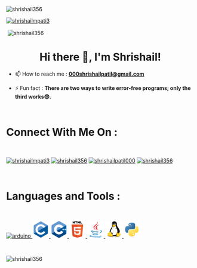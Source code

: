 <p align="left"> <img src="https://komarev.com/ghpvc/?username=shrishail356&label=Profile%20views&color=0e75b6&style=flat" alt="shrishail356" /> </p>


<p align="left"> <a href="https://twitter.com/shrishailmpati3" target="blank"><img src="https://img.shields.io/twitter/follow/shrishailmpati3?logo=twitter&style=for-the-badge" alt="shrishailmpati3" /></a> </p>



<p>&nbsp;<img align="center" src="https://github-readme-stats.vercel.app/api?username=shrishail356&show_icons=true&locale=en" alt="shrishail356" /></p>

<h1 align="center">Hi there 👋, I'm Shrishail!</h1>



- 📫 How to reach me : **000shrishailpatil@gmail.com**

- ⚡ Fun fact :  **There are two ways to write error-free programs; only the third works😎.**
<br>

<h1 align="left">Connect With Me On : </h1>
<br>
<p align="left">
<a href="https://twitter.com/shrishailmpati3" target="blank"><img align="center" src="https://raw.githubusercontent.com/rahuldkjain/github-profile-readme-generator/master/src/images/icons/Social/twitter.svg" alt="shrishailmpati3" height="45" width="55" /></a>
<a href="https://github.com/shrishail356" target="blank"><img align="center" src="https://raw.githubusercontent.com/rahuldkjain/github-profile-readme-generator/master/src/images/icons/Social/github.svg" alt="shrishail356" height="45" width="55" /></a>
<a href="https://instagram.com/shrishailpatil000" target="blank"><img align="center" src="https://raw.githubusercontent.com/rahuldkjain/github-profile-readme-generator/master/src/images/icons/Social/instagram.svg" alt="shrishailpatil000" height="45" width="55" /></a>
<a href="https://linkedin.com/in/shrishail356" target="blank"><img align="center" src="https://raw.githubusercontent.com/rahuldkjain/github-profile-readme-generator/master/src/images/icons/Social/linked-in-alt.svg" alt="shrishail356" height="45" width="55" /></a>
</p>
<br>
<h1 align="left">Languages and Tools : </h1>
<br>
<p align="left"> <a href="https://www.arduino.cc/" target="_blank" rel="noreferrer"> <img src="https://cdn.worldvectorlogo.com/logos/arduino-1.svg" alt="arduino" width="45" height="45"/> </a> <a href="https://www.cprogramming.com/" target="_blank" rel="noreferrer"> <img src="https://raw.githubusercontent.com/devicons/devicon/master/icons/c/c-original.svg" alt="c" width="45" height="45"/> </a> <a href="https://www.w3schools.com/cpp/" target="_blank" rel="noreferrer"> <img src="https://raw.githubusercontent.com/devicons/devicon/master/icons/cplusplus/cplusplus-original.svg" alt="cplusplus" width="45" height="45"/> </a> <a href="https://www.w3.org/html/" target="_blank" rel="noreferrer"> <img src="https://raw.githubusercontent.com/devicons/devicon/master/icons/html5/html5-original-wordmark.svg" alt="html5" width="45" height="45"/> </a> <a href="https://www.java.com" target="_blank" rel="noreferrer"> <img src="https://raw.githubusercontent.com/devicons/devicon/master/icons/java/java-original.svg" alt="java" width="45" height="45"/> </a> <a href="https://www.linux.org/" target="_blank" rel="noreferrer"> <img src="https://raw.githubusercontent.com/devicons/devicon/master/icons/linux/linux-original.svg" alt="linux" width="45" height="45"/> </a> <a href="https://www.python.org" target="_blank" rel="noreferrer"> <img src="https://raw.githubusercontent.com/devicons/devicon/master/icons/python/python-original.svg" alt="python" width="45" height="45"/> </a> </p>
<br>
<p><img align="left" src="https://github-readme-stats.vercel.app/api/top-langs?username=shrishail356&show_icons=true&locale=en&layout=compact" alt="shrishail356" /></p>
<br>
<br>
<br>
<br>
<br>
<br>
<br>
<br>




